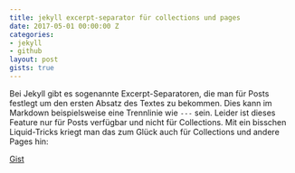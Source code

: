 ```yaml
---
title: jekyll excerpt-separator für collections und pages
date: 2017-05-01 00:00:00 Z
categories:
- jekyll
- github
layout: post
gists: true
---
```


Bei Jekyll gibt es sogenannte Excerpt-Separatoren, die man für Posts festlegt um den ersten Absatz des Textes zu bekommen. Dies kann im Markdown beispielsweise eine Trennlinie wie `---` sein. Leider ist dieses Feature nur für Posts verfügbar und nicht für Collections.
Mit ein bisschen Liquid-Tricks kriegt man das zum Glück auch für Collections und andere Pages hin:

<amp-gist data-gistid="75081c62afa85dafbdc18a5bcb1242e1" layout="fixed-height" height="250"></amp-gist>

[Gist](https://gist.github.com/lukas-h/75081c62afa85dafbdc18a5bcb1242e1)
